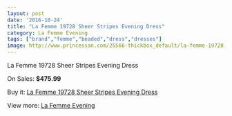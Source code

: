 ```yaml
---
layout: post
date: '2016-10-24'
title: "La Femme 19728 Sheer Stripes Evening Dress"
category: La Femme Evening
tags: ["brand","femme","beaded","dress","dresses"]
image: http://www.princessan.com/25566-thickbox_default/la-femme-19728-sheer-stripes-evening-dress.jpg
---
```

La Femme 19728 Sheer Stripes Evening Dress

On Sales: **$475.99**
<a href="https://www.princessan.com/en/la-femme-evening/11630-la-femme-19728-sheer-stripes-evening-dress.html"><amp-img layout="responsive" width="600" height="600" src="//www.princessan.com/25566-thickbox_default/la-femme-19728-sheer-stripes-evening-dress.jpg" alt="La Femme 19728 Sheer Stripes Evening Dress 0" /></a>

Buy it: [La Femme 19728 Sheer Stripes Evening Dress](https://www.princessan.com/en/la-femme-evening/11630-la-femme-19728-sheer-stripes-evening-dress.html "La Femme 19728 Sheer Stripes Evening Dress")

View more: [La Femme Evening](https://www.princessan.com/en/29-la-femme-evening "La Femme Evening")
